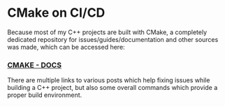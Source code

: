 # CMake on CI/CD

Because most of my C++ projects are built with CMake, a completely dedicated repository for issues/guides/documentation and other sources was made, which can be accessed here:

### [CMAKE - DOCS](https://github.com/basavyr/c-cake-documentation-tutorials)

There are multiple links to various posts which help fixing issues while building a C++ project, but also some overall commands which provide a proper build environment.